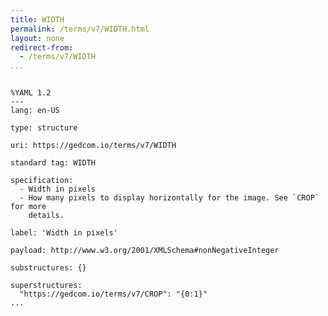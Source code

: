```yaml
---
title: WIDTH
permalink: /terms/v7/WIDTH.html
layout: none
redirect-from:
  - /terms/v7/WIDTH
...
```


```

%YAML 1.2
---
lang: en-US

type: structure

uri: https://gedcom.io/terms/v7/WIDTH

standard tag: WIDTH

specification:
  - Width in pixels
  - How many pixels to display horizontally for the image. See `CROP` for more
    details.

label: 'Width in pixels'

payload: http://www.w3.org/2001/XMLSchema#nonNegativeInteger

substructures: {}

superstructures:
  "https://gedcom.io/terms/v7/CROP": "{0:1}"
...

```

